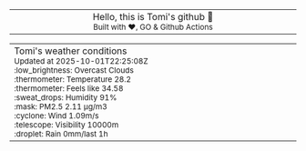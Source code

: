 
<div align="center">
<table>
<tbody>
<td align="center">
<img width="2000" height="0"><br>
Hello, this is Tomi's github 👋<br>
<sup>Built with ❤️, GO & Github Actions</sup><br>
<img width="2000" height="0">
</td>
</tbody>
</table>
</div>
<table>
<tbody>
<td align="left">
<img width="2000" height="0"><br>
Tomi's weather conditions<br>
<sup>Updated at 2025-10-01T22:25:08Z</sup><br>
<sup>:low_brightness: Overcast Clouds</sup><br>
<sup>:thermometer: Temperature 28.2 </sup><br>
<sup>:thermometer: Feels like 34.58</sup><br>
<sup>:sweat_drops: Humidity 91%</sup><br>
<sup>:mask: PM2.5 2.11 μg/m3</sup><br>
<sup>:cyclone: Wind 1.09m/s </sup><br>
<sup>:telescope: Visibility 10000m </sup><br>
<sup>:droplet: Rain 0mm/last 1h </sup><br>
<img width="2000" height="0">
</td>
<td align="left">
<img width="2000" height="0"><br>
<br>
<img width="2000" height="0">
</td>
</tbody>
</table>
</div>
    